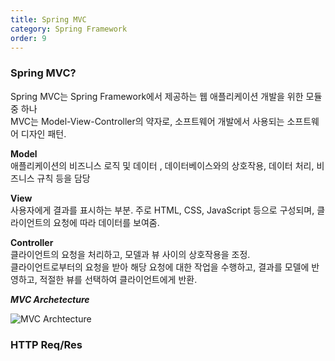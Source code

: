 ```yaml
---
title: Spring MVC
category: Spring Framework
order: 9
---
```

### Spring MVC?

<div class="content-box">
Spring MVC는 Spring Framework에서 제공하는 웹 애플리케이션 개발을 위한 모듈 중 하나<br> MVC는 Model-View-Controller의 약자로, 소프트웨어 개발에서 사용되는 소프트웨어 디자인 패턴.<br>

<b>Model</b><br> 애플리케이션의 비즈니스 로직 및 데이터 , 데이터베이스와의 상호작용, 데이터 처리, 비즈니스 규칙 등을 담당<br>

<b>View </b><br> 
사용자에게 결과를 표시하는 부분. 주로 HTML, CSS, JavaScript 등으로 구성되며, 클라이언트의 요청에 따라 데이터를 보여줌.<br>

<b>Controller</b><br> 
클라이언트의 요청을 처리하고, 모델과 뷰 사이의 상호작용을 조정.<br> 클라이언트로부터의 요청을 받아 해당 요청에 대한 작업을 수행하고, 결과를 모델에 반영하고, 적절한 뷰를 선택하여 클라이언트에게 반환.
</div>


***MVC Archetecture***

![MVC Archtecture](https://i.imgur.com/G7JWOr6.png)


### HTTP Req/Res

 